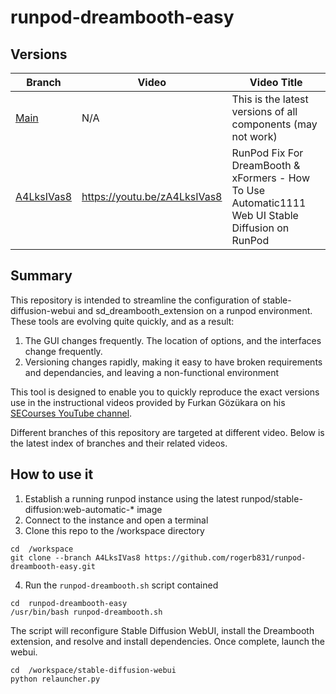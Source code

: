 
  

# runpod-dreambooth-easy

  
  ## Versions

| Branch | Video | Video Title|
|--|--|--|
| [Main](https://github.com/rogerb831/runpod-dreambooth-easy) | N/A | This is the latest versions of all components (may not work)
|[A4LksIVas8](https://github.com/rogerb831/runpod-dreambooth-easy/tree/A4LksIVas8) |https://youtu.be/zA4LksIVas8 |RunPod Fix For DreamBooth & xFormers - How To Use Automatic1111 Web UI Stable Diffusion on RunPod |
  

## Summary
This repository is intended to streamline the configuration of stable-diffusion-webui and sd_dreambooth_extension on a runpod environment. These tools are evolving quite quickly, and as a result:
1. The GUI changes frequently. The location of options, and the interfaces change frequently.
2. Versioning changes rapidly, making it easy to have broken requirements and dependancies, and leaving a non-functional environment

This tool is designed to enable you to quickly reproduce the exact versions use in the instructional videos provided by Furkan Gözükara on his [SECourses YouTube channel](https://www.youtube.com/@SECourses).

Different branches of this repository are targeted at different video. Below is the latest index of branches and their related videos.  
  
## How to use it

1. Establish a running runpod instance using the latest runpod/stable-diffusion:web-automatic-* image
2. Connect to the instance and open a terminal
3. Clone this repo to the /workspace directory
```shell
cd  /workspace
git clone --branch A4LksIVas8 https://github.com/rogerb831/runpod-dreambooth-easy.git
```
4. Run the `runpod-dreambooth.sh` script contained
```shell
cd  runpod-dreambooth-easy
/usr/bin/bash runpod-dreambooth.sh
```

The script will reconfigure Stable Diffusion WebUI, install the Dreambooth extension, and resolve and install dependencies.
Once complete, launch the webui.
```shell
cd  /workspace/stable-diffusion-webui
python relauncher.py
```